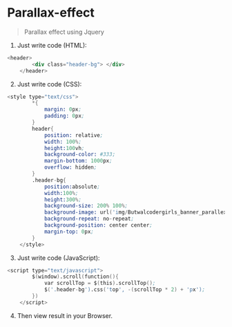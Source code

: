 # Parallax-effect

> Parallax effect using Jquery


1. Just write code (HTML):
```s
<header>
		<div class="header-bg"> </div>
	</header>
```

2. Just write code (CSS):
```s
<style type="text/css">
		*{
			margin: 0px;
			padding: 0px;
		}
		header{
			position: relative;
			width: 100%;
			height:100vh;
			background-color: #333;
			margin-bottom: 1000px;
			overflow: hidden;
		}
		.header-bg{
			position:absolute;
			width:100%;
			height:300%;
			background-size: 200% 100%;
			background-image: url('img/Butwalcodergirls_banner_parallex.jpg');
			background-repeat: no-repeat;
			background-position: center center;
			margin-top: 0px;
		}
	</style>
```

3. Just write code (JavaScript):
```s
<script type="text/javascript">
		$(window).scroll(function(){
			var scrollTop = $(this).scrollTop();
			$('.header-bg').css('top', -(scrollTop * 2) + 'px');
		})
	</script>
```

4. Then view result in your Browser.
